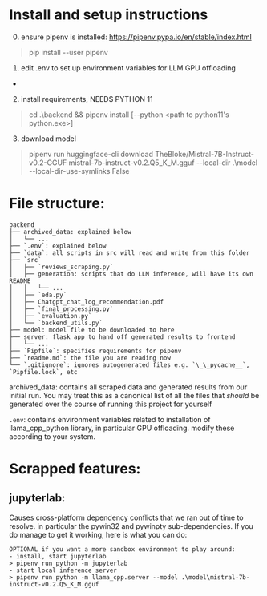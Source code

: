 # Install and setup instructions
0. ensure pipenv is installed: https://pipenv.pypa.io/en/stable/index.html
> pip install --user pipenv

1. edit .env to set up environment variables for LLM GPU offloading
- <ADD LINK TO RELEVANT GITHUB WIKI PAGE LATER WHEN DONE>

2. install requirements, NEEDS PYTHON 11
> cd .\backend && pipenv install [--python <path to python11's python.exe>]

3. download model
> pipenv run huggingface-cli download TheBloke/Mistral-7B-Instruct-v0.2-GGUF mistral-7b-instruct-v0.2.Q5_K_M.gguf --local-dir .\model --local-dir-use-symlinks False

# File structure:
	backend
	├── archived_data: explained below
	│	└── ...
	├── `.env`: explained below
	├── `data`: all scripts in src will read and write from this folder
	├── `src`
	│	├── `reviews_scraping.py`
	│	├── generation: scripts that do LLM inference, will have its own README
	│	│	└── ...
	│	├── `eda.py`
	│	├── Chatgpt_chat_log_recommendation.pdf
	│	├── `final_processing.py`
	│	├── `evaluation.py`
	│	└── `backend_utils.py`
	├── model: model file to be downloaded to here
	├── server: flask app to hand off generated results to frontend 
	│	└── ...
	├── `Pipfile`: specifies requirements for pipenv
	├── `readme.md`: the file you are reading now
	└── `.gitignore`: ignores autogenerated files e.g. `\_\_pycache__`, `Pipfile.lock`, etc

archived_data: contains all scraped data and generated results from our initial run. You may treat this as a canonical list of all the files that *should* be generated over the course of running this project for yourself

`.env`: contains environment variables related to installation of llama_cpp_python library, in particular GPU offloading. modify these according to your system. <ADD LINK TO RELEVANT GITHUB WIKI PAGE LATER WHEN DONE>

# Scrapped features: 
## jupyterlab: 
Causes cross-platform dependency conflicts that we ran out of time to resolve. in particular the pywin32 and pywinpty sub-dependencies. If you do manage to get it working, here is what you can do:

	OPTIONAL if you want a more sandbox environment to play around: 
	- install, start jupyterlab
	> pipenv run python -m jupyterlab
	- start local inference server
	> pipenv run python -m llama_cpp.server --model .\model\mistral-7b-instruct-v0.2.Q5_K_M.gguf

